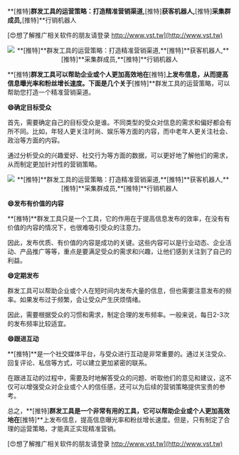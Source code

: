 **[推特]**群发工具的运营策略：打造精准营销渠道,**[推特]**获客机器人,**[推特]**采集群成员,**[推特]**行销机器人

[😍想了解推广相关软件的朋友请登录 http://www.vst.tw](http://www.vst.tw)

 <center><img src="https://vst.tw/MP4/tuiguang/png/1.png" alt="**[推特]**群发工具的运营策略：打造精准营销渠道,**[推特]**获客机器人,**[推特]**采集群成员,**[推特]**行销机器人"></center>

**[推特]**群发工具可以帮助企业或个人更加高效地在**[推特]**上发布信息，从而提高信息曝光率和粉丝增长速度。下面是几个关于**[推特]**群发工具的运营策略，可以帮助您打造一个精准营销渠道。

**😄确定目标受众**

首先，需要确定自己的目标受众是谁。不同类型的受众对信息的需求和偏好都会有所不同。比如，年轻人更关注时尚、娱乐等方面的内容，而中老年人更关注社会、政治等方面的内容。

通过分析受众的兴趣爱好、社交行为等方面的数据，可以更好地了解他们的需求，从而制定更加针对性的营销策略。

 <center><img src="https://vst.tw/MP4/tuiguang/png/6.png" alt="**[推特]**群发工具的运营策略：打造精准营销渠道,**[推特]**获客机器人,**[推特]**采集群成员,**[推特]**行销机器人"></center>

**😄发布有价值的内容**

**[推特]**群发工具只是一个工具，它的作用在于提高信息发布的效率，在没有有价值的内容的情况下，也很难吸引受众的注意力。

因此，发布优质、有价值的内容是成功的关键。这些内容可以是行业动态、企业活动、产品推广等等，重点是要满足受众的需求和兴趣，让他们感到关注到了自己的利益。

**😄定期发布**

群发工具可以帮助企业或个人在短时间内发布大量的信息，但也需要注意发布的频率。如果发布过于频繁，会让受众产生厌烦情绪。

因此，需要根据受众的习惯和需求，制定合理的发布频率。一般来说，每日2-3次的发布频率比较适宜。

**😄跟进互动**

**[推特]**是一个社交媒体平台，与受众进行互动是非常重要的。通过关注受众、回复评论、私信等方式，可以建立更加紧密的联系。

在跟进互动的过程中，需要及时地解答受众的问题、听取他们的意见和建议，这不仅可以增强受众对企业或个人的信任感，还可以为后续的营销策略提供宝贵的参考。

总之，**[推特]**群发工具是一个非常有用的工具，它可以帮助企业或个人更加高效地在**[推特]**上发布信息，提高信息曝光率和粉丝增长速度。但是，只有制定了合理的运营策略，才能真正实现精准营销。

[😍想了解推广相关软件的朋友请登录 http://www.vst.tw](http://www.vst.tw)



